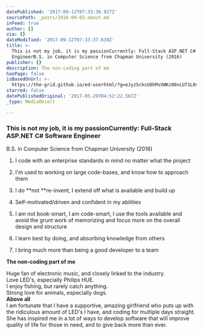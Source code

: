 ```yaml
---
datePublished: '2017-09-12T07:33:38.927Z'
sourcePath: _posts/2016-09-02-about.md
inFeed: true
author: []
via: {}
dateModified: '2017-09-12T07:33:37.639Z'
title: >-
  This is not my job, it is my passionCurrently: Full-Stack ASP.NET C# Software
  EngineerB.S. in Computer Science from Chapman University (2016)
publisher: {}
description: The non-coding part of me
hasPage: false
isBasedOnUrl: >-
  https://the-grid.github.io/ed-userhtml/?g=eJyzScksU8hMsVWKz80vLU71L0stcs3LSSxKT1Wy47IBStrZpOXnlSgk5-fkF9kqKRukmpsnAeV8MstSbfTB8vogBdgUp6WkpRkYKNmFZORlY1GrpoBqdFqaqZl5spKdc35KqoaCph6aFjCPCwAv5Dh2
starred: false
datePublishedOriginal: '2017-05-29T04:52:22.567Z'
_type: MediaObject

---
```

### **This is not my job, it is my passion**Currently: Full-Stack ASP.NET C\# Software Engineer  
B.S. in Computer Science from Chapman University (2016)

1. I code with an enterprise standards in mind no matter what the project

1. I'm used to working on large code-bases, and know how to approach them
2. I do **not **re-invent, I extend off what is available and build up
3. Self-motivated/driven and confident in my abilities
4. I am not book-smart, I am code-smart, I use the tools available and avoid the grunt work of memorizing and focus more on the overall design and structure
5. I learn best by doing, and absorbing knowledge from others
6. I bring much more than being a good developer to a team

**The non-coding part of me**

Huge fan of electronic music, and closely linked to the industry.   
Love LED's, especially Philips HUE.  
I enjoy fishing, but rarely catch anything.  
Strong love for animals, especially dogs.  
**Above all**  
I am fortunate that I have a supportive, amazing girlfriend who puts up with the ridiculous amount of LED's I have, and coding for multiple days straight. She has inspired me in a lot of ways to develop software that will improve quality of life for those in need, and to give back more than ever.